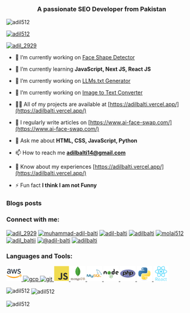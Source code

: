 <h3 align="center">A passionate SEO Developer from Pakistan</h3>

<p align="left"> <img src="https://komarev.com/ghpvc/?username=adil512&label=Profile%20views&color=0e75b6&style=flat" alt="adil512" /> </p>

<p align="left"> <a href="https://github.com/ryo-ma/github-profile-trophy"><img src="https://github-profile-trophy.vercel.app/?username=adil512" alt="adil512" /></a> </p>

<p align="left"> <a href="https://twitter.com/adil_2929" target="blank"><img src="https://img.shields.io/twitter/follow/adil_2929?logo=twitter&style=for-the-badge" alt="adil_2929" /></a> </p>

- 🔭 I’m currently working on [Face Shape Detector](https://whatismyfaceshape.net/)

- 🌱 I’m currently learning **JavaScript, Next JS, React JS**

- 👯 I’m currently working on [LLMs.txt Generator](https://adilbalti.app/)

- 🤝 I’m currently working on [Image to Text Converter](https://imgtotext.org/)

- 👨‍💻 All of my projects are available at [https://adilbalti.vercel.app/](https://adilbalti.vercel.app/)

- 📝 I regularly write articles on [https://www.ai-face-swap.com/](https://www.ai-face-swap.com/)

- 💬 Ask me about **HTML, CSS, JavaScript, Python**

- 📫 How to reach me **adilbalti14@gmail.com**

- 📄 Know about my experiences [https://adilbalti.vercel.app/](https://adilbalti.vercel.app/)

- ⚡ Fun fact **I think I am not Funny**

### Blogs posts
<!-- BLOG-POST-LIST:START -->
<!-- BLOG-POST-LIST:END -->

<h3 align="left">Connect with me:</h3>
<p align="left">
<a href="https://twitter.com/adil_2929" target="blank"><img align="center" src="https://raw.githubusercontent.com/rahuldkjain/github-profile-readme-generator/master/src/images/icons/Social/twitter.svg" alt="adil_2929" height="30" width="40" /></a>
<a href="https://linkedin.com/in/muhammad-adil-balti" target="blank"><img align="center" src="https://raw.githubusercontent.com/rahuldkjain/github-profile-readme-generator/master/src/images/icons/Social/linked-in-alt.svg" alt="muhammad-adil-balti" height="30" width="40" /></a>
<a href="https://stackoverflow.com/users/adil-balti" target="blank"><img align="center" src="https://raw.githubusercontent.com/rahuldkjain/github-profile-readme-generator/master/src/images/icons/Social/stack-overflow.svg" alt="adil-balti" height="30" width="40" /></a>
<a href="https://kaggle.com/adilbalti" target="blank"><img align="center" src="https://raw.githubusercontent.com/rahuldkjain/github-profile-readme-generator/master/src/images/icons/Social/kaggle.svg" alt="adilbalti" height="30" width="40" /></a>
<a href="https://fb.com/molai512" target="blank"><img align="center" src="https://raw.githubusercontent.com/rahuldkjain/github-profile-readme-generator/master/src/images/icons/Social/facebook.svg" alt="molai512" height="30" width="40" /></a>
<a href="https://instagram.com/adil_baltii" target="blank"><img align="center" src="https://raw.githubusercontent.com/rahuldkjain/github-profile-readme-generator/master/src/images/icons/Social/instagram.svg" alt="adil_baltii" height="30" width="40" /></a>
<a href="https://medium.com/@adil-balti" target="blank"><img align="center" src="https://raw.githubusercontent.com/rahuldkjain/github-profile-readme-generator/master/src/images/icons/Social/medium.svg" alt="@adil-balti" height="30" width="40" /></a>
<a href="https://www.youtube.com/c/adilbalti" target="blank"><img align="center" src="https://raw.githubusercontent.com/rahuldkjain/github-profile-readme-generator/master/src/images/icons/Social/youtube.svg" alt="adilbalti" height="30" width="40" /></a>
</p>

<h3 align="left">Languages and Tools:</h3>
<p align="left"> <a href="https://aws.amazon.com" target="_blank" rel="noreferrer"> <img src="https://raw.githubusercontent.com/devicons/devicon/master/icons/amazonwebservices/amazonwebservices-original-wordmark.svg" alt="aws" width="40" height="40"/> </a> <a href="https://cloud.google.com" target="_blank" rel="noreferrer"> <img src="https://www.vectorlogo.zone/logos/google_cloud/google_cloud-icon.svg" alt="gcp" width="40" height="40"/> </a> <a href="https://git-scm.com/" target="_blank" rel="noreferrer"> <img src="https://www.vectorlogo.zone/logos/git-scm/git-scm-icon.svg" alt="git" width="40" height="40"/> </a> <a href="https://developer.mozilla.org/en-US/docs/Web/JavaScript" target="_blank" rel="noreferrer"> <img src="https://raw.githubusercontent.com/devicons/devicon/master/icons/javascript/javascript-original.svg" alt="javascript" width="40" height="40"/> </a> <a href="https://www.mongodb.com/" target="_blank" rel="noreferrer"> <img src="https://raw.githubusercontent.com/devicons/devicon/master/icons/mongodb/mongodb-original-wordmark.svg" alt="mongodb" width="40" height="40"/> </a> <a href="https://www.mysql.com/" target="_blank" rel="noreferrer"> <img src="https://raw.githubusercontent.com/devicons/devicon/master/icons/mysql/mysql-original-wordmark.svg" alt="mysql" width="40" height="40"/> </a> <a href="https://nodejs.org" target="_blank" rel="noreferrer"> <img src="https://raw.githubusercontent.com/devicons/devicon/master/icons/nodejs/nodejs-original-wordmark.svg" alt="nodejs" width="40" height="40"/> </a> <a href="https://www.php.net" target="_blank" rel="noreferrer"> <img src="https://raw.githubusercontent.com/devicons/devicon/master/icons/php/php-original.svg" alt="php" width="40" height="40"/> </a> <a href="https://www.python.org" target="_blank" rel="noreferrer"> <img src="https://raw.githubusercontent.com/devicons/devicon/master/icons/python/python-original.svg" alt="python" width="40" height="40"/> </a> <a href="https://reactjs.org/" target="_blank" rel="noreferrer"> <img src="https://raw.githubusercontent.com/devicons/devicon/master/icons/react/react-original-wordmark.svg" alt="react" width="40" height="40"/> </a> </p>

<p><img align="left" src="https://github-readme-stats.vercel.app/api/top-langs?username=adil512&show_icons=true&locale=en&layout=compact" alt="adil512" /></p>

<p>&nbsp;<img align="center" src="https://github-readme-stats.vercel.app/api?username=adil512&show_icons=true&locale=en" alt="adil512" /></p>

<p><img align="center" src="https://github-readme-streak-stats.herokuapp.com/?user=adil512&" alt="adil512" /></p>
